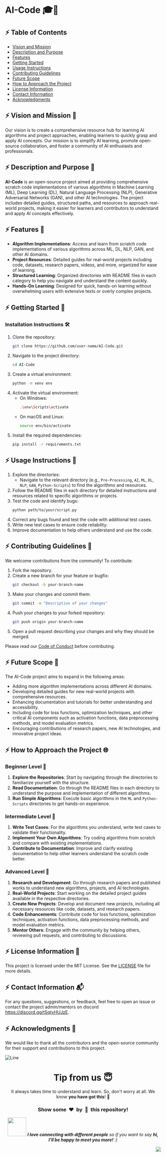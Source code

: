 # AI-Code 🎓🤖

## :zap: Table of Contents
- [Vision and Mission](#vision-and-mission-🎯)
- [Description and Purpose](#description-and-purpose-📘)
- [Features](#features-🌟)
- [Getting Started](#getting-started-🚀)
- [Usage Instructions](#usage-instructions-📑)
- [Contributing Guidelines](#contributing-guidelines-🤝)
- [Future Scope](#future-scope-🔮)
- [How to Approach the Project](#how-to-approach-the-project-🌐)
- [License Information](#license-information-📄)
- [Contact Information](#contact-information-📬)
- [Acknowledgments](#acknowledgments-🙏)

## :zap: Vision and Mission 🎯

Our vision is to create a comprehensive resource hub for learning AI algorithms and project approaches, enabling learners to quickly grasp and apply AI concepts. Our mission is to simplify AI learning, promote open-source collaboration, and foster a community of AI enthusiasts and professionals.

## :zap: Description and Purpose 📘

**AI-Code** is an open-source project aimed at providing comprehensive scratch code implementations of various algorithms in Machine Learning (ML), Deep Learning (DL), Natural Language Processing (NLP), Generative Adversarial Networks (GAN), and other AI technologies. The project includes detailed guides, structured paths, and resources to approach real-world projects, making it easier for learners and contributors to understand and apply AI concepts effectively.

## :zap: Features 🌟

- **Algorithm Implementations**: Access and learn from scratch code implementations of various algorithms across ML, DL, NLP, GAN, and other AI domains.
- **Project Resources**: Detailed guides for real-world projects including code, datasets, research papers, videos, and more, organized for ease of learning.
- **Structured Learning**: Organized directories with README files in each category to help you navigate and understand the content quickly.
- **Hands-On Learning**: Designed for quick, hands-on learning without overwhelming users with extensive texts or overly complex projects.

## :zap: Getting Started 🚀

### Installation Instructions 🛠️

1. Clone the repository:
   ```bash
   git clone https://github.com/user-name/AI-Code.git
   ```
2. Navigate to the project directory:
   ```bash
   cd AI-Code
   ```
3. Create a virtual environment:
   ```bash
   python -m venv env
   ```
4. Activate the virtual environment:
   - On Windows:
     ```bash
     .\env\Scripts\activate
     ```
   - On macOS and Linux:
     ```bash
     source env/bin/activate
     ```
5. Install the required dependencies:
   ```bash
   pip install -r requirements.txt
   ```

## :zap: Usage Instructions 📑

1. Explore the directories:
   - Navigate to the relevant directory (e.g., `Pre-Processing`, `AI`, `ML`, `DL`, `NLP`, `GAN`, `Python-Scripts`) to find the algorithms and resources.
2. Follow the README files in each directory for detailed instructions and resources related to specific algorithms or projects.
3. Test the code and identify bugs:
   ```bash
   python path/to/your/script.py
   ```
4. Correct any bugs found and test the code with additional test cases.
5. Write new test cases to ensure code reliability.
6. Improve documentation to help others understand and use the code.

## :zap: Contributing Guidelines 🤝

We welcome contributions from the community! To contribute:

1. Fork the repository.
2. Create a new branch for your feature or bugfix:
   ```bash
   git checkout -b your-branch-name
   ```
3. Make your changes and commit them:
   ```bash
   git commit -m "Description of your changes"
   ```
4. Push your changes to your forked repository:
   ```bash
   git push origin your-branch-name
   ```
5. Open a pull request describing your changes and why they should be merged.

Please read our [Code of Conduct](./CODE_OF_CONDUCT.md) before contributing.

## :zap: Future Scope 🔮

The AI-Code project aims to expand in the following areas:

- Adding more algorithm implementations across different AI domains.
- Developing detailed guides for new real-world projects with comprehensive resources.
- Enhancing documentation and tutorials for better understanding and accessibility.
- Including code for loss functions, optimization techniques, and other critical AI components such as activation functions, data preprocessing methods, and model evaluation metrics.
- Encouraging contributions of research papers, new AI technologies, and innovative project ideas.

## :zap: How to Approach the Project 🌐

### Beginner Level 🌱

1. **Explore the Repositories**: Start by navigating through the directories to familiarize yourself with the structure.
2. **Read Documentation**: Go through the README files in each directory to understand the purpose and implementation of different algorithms.
3. **Run Simple Algorithms**: Execute basic algorithms in the `ML` and `Python-Scripts` directories to get hands-on experience.

### Intermediate Level 🌿

1. **Write Test Cases**: For the algorithms you understand, write test cases to validate their functionality.
2. **Implement Your Own Algorithms**: Try coding algorithms from scratch and compare with existing implementations.
3. **Contribute to Documentation**: Improve and clarify existing documentation to help other learners understand the scratch code better.

### Advanced Level 🌳

1. **Research and Development**: Go through research papers and published works to understand new algorithms, projects, and AI technologies.
2. **Real-World Projects**: Start working on the detailed project guides available in the respective directories.
3. **Create New Projects**: Develop and document new projects, including all necessary resources like code, datasets, and research papers.
4. **Code Enhancements**: Contribute code for loss functions, optimization techniques, activation functions, data preprocessing methods, and model evaluation metrics.
5. **Mentor Others**: Engage with the community by helping others, reviewing pull requests, and contributing to discussions.

## :zap: License Information 📄

This project is licensed under the MIT License. See the [LICENSE](./LICENSE) file for more details.

## :zap: Contact Information 📬

For any questions, suggestions, or feedback, feel free to open an issue or contact the project admin/mentors on discord https://discord.gg/tSqtvHUJzE.

## :zap: Acknowledgments 🙏

We would like to thank all the contributors and the open-source community for their support and contributions to this project.

![Line](https://user-images.githubusercontent.com/85225156/171937799-8fc9e255-9889-4642-9c92-6df85fb86e82.gif)

<div align="center">
  <h1>Tip from us 😇</h1>
  <p>It always takes time to understand and learn. So, don't worry at all. We know <b>you have got this</b>! 💪</p>
  <h3>Show some &nbsp;❤️&nbsp; by &nbsp;🌟&nbsp; this repository!</h3>
  <img src="https://media.giphy.com/media/LnQjpWaON8nhr21vNW/giphy.gif" width="60"> <em><b>I love connecting with different people</b> so if you want to say <b>hi, I'll be happy to meet you more!</b> :)</em>
</div>

<a href="#top"><img src="https://img.shields.io/badge/-Back%20to%20Top-red?style=for-the-badge" align="right"/></a>
